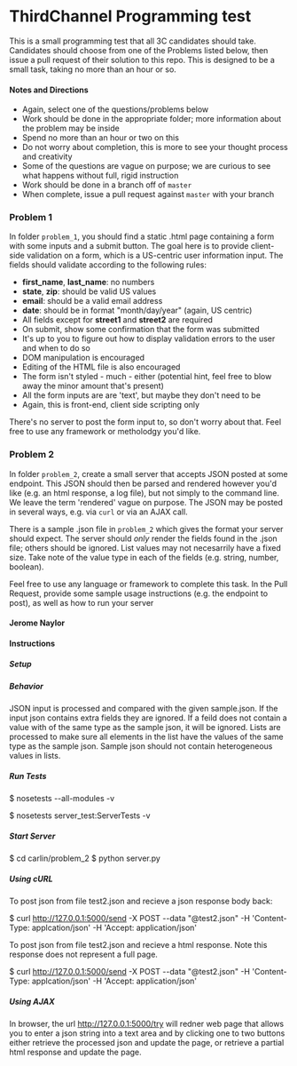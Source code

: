 
# ThirdChannel Programming test

This is a small programming test that all 3C candidates should take. Candidates should choose from one of the Problems listed below, then issue a pull request of their solution to this repo. This is designed to be a small task, taking no more than an hour or so.


#### Notes and Directions

*	Again, select one of the questions/problems below
*	Work should be done in the appropriate folder; more information about the problem may be inside
*	Spend no more than an hour or two on this
*	Do not worry about completion, this is more to see your thought process and creativity
*	Some of the questions are vague on purpose; we are curious to see what happens without full, rigid instruction
*	Work should be done in a branch off of `master`
*	When complete, issue a pull request against `master` with your branch


### Problem 1

In folder `problem_1`, you should find a static .html page containing a form with some inputs and a submit button. The goal here is to provide client-side validation on a form, which is a US-centric user information input. The fields should validate according to the following rules:

*	__first_name__, __last_name__: no numbers
*	__state__, __zip__: should be valid US values
*	__email__: should be a valid email address
*	__date__: should be in format "month/day/year" (again, US centric)
*	All fields except for __street1__ and __street2__ are required
*	On submit, show some confirmation that the form was submitted
*	It's up to you to figure out how to display validation errors to the user and when to do so
*	DOM manipulation is encouraged
*	Editing of the HTML file is also encouraged
*	The form isn't styled - much - either (potential hint, feel free to blow away the minor amount that's present)
*	All the form inputs are are 'text', but maybe they don't need to be
*	Again, this is front-end, client side scripting only

There's no server to post the form input to, so don't worry about that. Feel free to use any framework or metholodgy you'd like.

### Problem 2

In folder `problem_2`, create a small server that accepts JSON posted at some endpoint. This JSON should then be parsed and rendered however you'd like (e.g. an html response, a log file), but not simply to the command line. We leave the term 'rendered' vague on purpose. The JSON may be posted in several ways, e.g. via `curl` or via an AJAX call.

There is a sample .json file in `problem_2` which gives the format your server should expect. The server should *only* render the fields found in the .json file; others should be ignored. List values may not necesarrily have a fixed size. Take note of the value type in each of the fields (e.g. string, number, boolean).

Feel free to use any language or framework to complete this task. In the Pull Request, provide some sample usage instructions (e.g. the endpoint to post), as well as how to run your server


#### Jerome Naylor
#### Instructions


##### Setup




##### Behavior

JSON input is processed and compared with the given sample.json.  If the input json contains extra fields they are ignored.  If a feild
does not contain a value with of the same type as the sample json, it will be ignored.  Lists are processed to make sure all elements 
in the list have the values of the same type as the sample json. Sample json should not contain heterogeneous values in lists.
 
##### Run Tests

$ nosetests --all-modules -v

$ nosetests server_test:ServerTests -v


##### Start Server

$ cd carlin/problem_2
$ python server.py

##### Using cURL

To post json from file test2.json and recieve a json response body back:

$ curl http://127.0.0.1:5000/send -X POST --data "@test2.json" -H 'Content-Type: applcation/json' -H 'Accept: application/json'

To post json from file test2.json and recieve a html response.  Note this response does not represent a full page.

$ curl http://127.0.0.1:5000/send -X POST --data "@test2.json" -H 'Content-Type: applcation/json' -H 'Accept: application/json'


##### Using AJAX

In browser, the url http://127.0.0.1:5000/try will redner web page that allows you to enter a json string into a text area and
by clicking one to two buttons either retrieve the processed json and update the page, or retrieve a partial html response and 
update the page.



